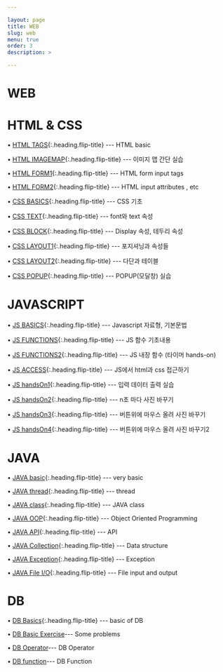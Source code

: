 ```yaml
---

layout: page
title: WEB
slug: web
menu: true
order: 3
description: >

---
```

# WEB

# HTML & CSS

•	[HTML TAGS]{:.heading.flip-title} --- HTML basic

•	[HTML IMAGEMAP]{:.heading.flip-title} --- 이미지 맵 간단 실습

•	[HTML FORM1]{:.heading.flip-title} --- HTML form input tags

•	[HTML FORM2]{:.heading.flip-title} --- HTML input attributes , etc

•	[CSS BASICS]{:.heading.flip-title} --- CSS 기초

•	[CSS TEXT]{:.heading.flip-title} --- font와 text 속성

•	[CSS BLOCK]{:.heading.flip-title} --- Display 속성, 테두리 속성

•	[CSS LAYOUT1]{:.heading.flip-title} --- 포지셔닝과 속성들 

•	[CSS LAYOUT2]{:.heading.flip-title} --- 다단과 테이블 

•	[CSS POPUP]{:.heading.flip-title} --- POPUP(모달창) 실습

# JAVASCRIPT

•	[JS BASICS]{:.heading.flip-title} --- Javascript 자료형, 기본문법

•	[JS FUNCTIONS]{:.heading.flip-title} --- JS 함수 기초내용

•	[JS FUNCTIONS2]{:.heading.flip-title} --- JS 내장 함수 (타이머 hands-on)

•	[JS ACCESS]{:.heading.flip-title} --- JS에서 html과 css 접근하기

•	[JS handsOn1]{:.heading.flip-title} --- 입력 데이터 출력 실습 

•	[JS handsOn2]{:.heading.flip-title} --- n초 마다 사진 바꾸기

•	[JS handsOn3]{:.heading.flip-title} --- 버튼위에 마우스 올려 사진 바꾸기

•	[JS handsOn4]{:.heading.flip-title} --- 버튼위에 마우스 올려 사진 바꾸기2

# JAVA

•	[JAVA basic]{:.heading.flip-title} --- very basic

•	[JAVA thread]{:.heading.flip-title} --- thread

•	[JAVA class]{:.heading.flip-title} --- JAVA class

•	[JAVA OOP]{:.heading.flip-title} --- Object Oriented Programming

•	[JAVA API]{:.heading.flip-title} --- API

•	[JAVA Collection]{:.heading.flip-title} --- Data structure

•	[JAVA Exception]{:.heading.flip-title} --- Exception

•	[JAVA File I/O]{:.heading.flip-title} --- File input and output

# DB

•	[DB Basics]{:.heading.flip-title} --- basic of DB

•	[DB Basic Exercise]--- Some problems

•	[DB Operator]--- DB Operator

•	[DB function]--- DB Function



[HTML TAGS]: 2020-10-20-HTML_tag/>
[HTML IMAGEMAP]: 2020-10-20-HTML_이미지맵/>
[HTML FORM1]: 2020-10-21-HTML_formInput/>
[HTML FORM2]: 2020-10-21-HTML_formInput2/>
[CSS BASICS]: 2020-10-22-CSS기초/>
[CSS BLOCK]: 2020-10-26-CSS_블록/>
[CSS LAYOUT1]: 2020-10-27-CSS_layout1/>
[CSS LAYOUT2]: 2020-10-27-CSS_layout2/>
[CSS TEXT]: 2020-10-24-CSS_텍스트/>
[CSS POPUP]: 2020-10-28-CSS_모달창/>
[JS BASICS]: 2020-11-02-JS_BASICS/>
[JS FUNCTIONS]: 2020-11-03-JS_FUNC/>
[JS FUNCTIONS2]: 2020-11-03-JS_FUNC2/>
[JS ACCESS]: 2020-11-04-JS문서접근/>
[JS handsOn4]: 2020-11-04-JS_HO4/>
[JS handsOn1]: 2020-11-04-JS_HO1>
[JS handsOn2]: 2020-11-06-JS_HO2>
[JS handsOn3]: 2020-11-07-JS_HO3>
[JAVA basic]: 2020-08-26-JAVAbasic>
[JAVA thread]: 2020-09-02-JAVA_Thread>
[JAVA OOP]: 2020-09-10-JAVA_OOP>
[JAVA class]: 2020-09-07-JAVA_Class>
[JAVA API]: 2020-09-15-JAVA_API>
[JAVA Collection]: 2020-09-23-JAVA_Colletion>
[JAVA Exception]: 2020-09-25-JAVA_Exception>
[JAVA File I/O]: 2020-09-29-JAVA_FileIO/>
[DB Basics]: 2020-10-08-DB_Basics/>
[DB Basic Exercise]: 2020-10-09-DB_기초문제/>
[DB Operator]: 2020-10-10-DB_연산자/>
[DB function]: 2020-10-13-DB_함수/>


